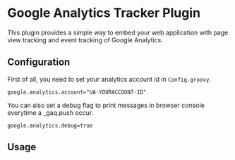 # Google Analytics Tracker Plugin

This plugin provides a simple way to embed your web application with page view tracking and event tracking of Google Analytics.

## Configuration

First of all, you need to set your analytics account id in `Config.groovy`.

	google.analytics.account="UA-YOURACCOUNT-ID"

You can also set a debug flag to print messages in browser console everytime a _gaq.push occur.

	google.analytics.debug=true

## Usage